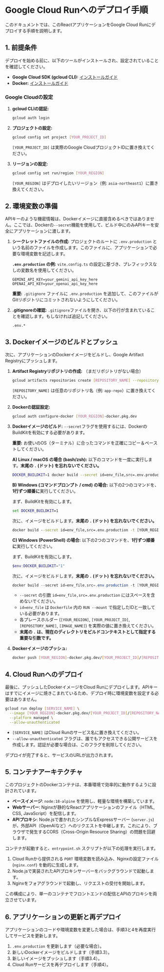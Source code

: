 # Google Cloud Runへのデプロイ手順

このドキュメントでは、このReactアプリケーションをGoogle Cloud Runにデプロイする手順を説明します。

## 1. 前提条件

デプロイを始める前に、以下のツールがインストールされ、設定されていることを確認してください。

*   **Google Cloud SDK (gcloud CLI):** [インストールガイド](https://cloud.google.com/sdk/docs/install)
*   **Docker:** [インストールガイド](https://docs.docker.com/get-docker/)

### Google Cloudの設定

1.  **gcloud CLIの認証:**
    ```bash
    gcloud auth login
    ```

2.  **プロジェクトの設定:**
    ```bash
    gcloud config set project [YOUR_PROJECT_ID]
    ```
    `[YOUR_PROJECT_ID]` は実際のGoogle CloudプロジェクトIDに置き換えてください。

3.  **リージョンの設定:**
    ```bash
    gcloud config set run/region [YOUR_REGION]
    ```
    `[YOUR_REGION]` はデプロイしたいリージョン（例: `asia-northeast1`）に置き換えてください。

## 2. 環境変数の準備

APIキーのような機密情報は、Dockerイメージに直接含めるべきではありません。ここでは、Dockerの`--secret`機能を使用して、ビルド中にのみAPIキーを安全にアプリケーションに渡します。

1.  **シークレットファイルの作成:**
    プロジェクトのルートに `.env.production` という名前のファイルを作成します。このファイルに、アプリケーションで必要な環境変数を記述します。
    
    **`.env.production` の例:**
    `vite.config.ts` の設定に基づき、プレフィックスなしの変数名を使用してください。
    ```
    GEMINI_API_KEY=your_gemini_api_key_here
    OPENAI_API_KEY=your_openai_api_key_here
    ```
    **重要:** `.gitignore` ファイルに `.env.production` を追加して、このファイルがGitリポジトリにコミットされないようにしてください。

2.  **.gitignoreの確認:**
    `.gitignore`ファイルを開き、以下の行が含まれていることを確認します。もしなければ追記してください。
    ```
    .env.*
    ```

## 3. Dockerイメージのビルドとプッシュ

次に、アプリケーションのDockerイメージをビルドし、Google Artifact Registryにプッシュします。

1.  **Artifact Registryリポジトリの作成:**
    （まだリポジトリがない場合）
    ```bash
    gcloud artifacts repositories create [REPOSITORY_NAME] --repository-format=docker --location=[YOUR_REGION]
    ```
    `[REPOSITORY_NAME]` は任意のリポジトリ名（例: `app-repo`）に置き換えてください。

2.  **Dockerの認証設定:**
    ```bash
    gcloud auth configure-docker [YOUR_REGION]-docker.pkg.dev
    ```

3.  **Dockerイメージのビルド:**
    `--secret`フラグを使用するには、DockerのBuildKitを有効にする必要があります。

    **重要:** お使いのOS（ターミナル）に合ったコマンドを正確にコピー＆ペーストしてください。

    **A) Linux / macOS の場合 (bash/zsh):**
    以下のコマンドを一度に実行します。**末尾の `.` (ドット) を忘れないでください。**
    ```bash
    DOCKER_BUILDKIT=1 docker build --secret id=env_file,src=.env.production -t [YOUR_REGION]-docker.pkg.dev/[YOUR_PROJECT_ID]/[REPOSITORY_NAME]/[IMAGE_NAME]:latest .
    ```

    **B) Windows (コマンドプロンプト / cmd) の場合:**
    以下の2つのコマンドを、**1行ずつ順番に**実行してください。
    
    まず、BuildKitを有効にします。
    ```cmd
    set DOCKER_BUILDKIT=1
    ```
    次に、イメージをビルドします。**末尾の `.` (ドット) を忘れないでください。**
    ```cmd
    docker build --secret id=env_file,src=.env.production -t [YOUR_REGION]-docker.pkg.dev/[YOUR_PROJECT_ID]/[REPOSITORY_NAME]/[IMAGE_NAME]:latest .
    ```

    **C) Windows (PowerShell) の場合:**
    以下の2つのコマンドを、**1行ずつ順番に**実行してください。
    
    まず、BuildKitを有効にします。
    ```powershell
    $env:DOCKER_BUILDKIT="1"
    ```
    次に、イメージをビルドします。**末尾の `.` (ドット) を忘れないでください。**
    ```powershell
    docker build --secret id=env_file,src=.env.production -t [YOUR_REGION]-docker.pkg.dev/[YOUR_PROJECT_ID]/[REPOSITORY_NAME]/[IMAGE_NAME]:latest .
    ```
    - `--secret` の引数 `id=env_file,src=.env.production` にはスペースを含めないでください。
    - `id=env_file` は `Dockerfile` 内の `RUN --mount` で指定したIDと一致している必要があります。
    - 各プレースホルダー (`[YOUR_REGION]`, `[YOUR_PROJECT_ID]`, `[REPOSITORY_NAME]`, `[IMAGE_NAME]`) を実際の値に置き換えてください。
    - **末尾の `.` は、現在のディレクトリをビルドコンテキストとして指定する重要な引数です。**

4.  **Dockerイメージのプッシュ:**
    ```bash
    docker push [YOUR_REGION]-docker.pkg.dev/[YOUR_PROJECT_ID]/[REPOSITORY_NAME]/[IMAGE_NAME]:latest
    ```

## 4. Cloud Runへのデプロイ

最後に、プッシュしたDockerイメージをCloud Runにデプロイします。APIキーはすでにイメージに焼きこまれているため、デプロイ時に環境変数を設定する必要はありません。

```bash
gcloud run deploy [SERVICE_NAME] \
  --image [YOUR_REGION]-docker.pkg.dev/[YOUR_PROJECT_ID]/[REPOSITORY_NAME]/[IMAGE_NAME]:latest \
  --platform managed \
  --allow-unauthenticated
```
- `[SERVICE_NAME]` はCloud Runのサービス名に置き換えてください。
- `--allow-unauthenticated` フラグは、誰でもアクセスできる公開サービスを作成します。認証が必要な場合は、このフラグを削除してください。

デプロイが完了すると、サービスのURLが出力されます。

## 5. コンテナアーキテクチャ

このプロジェクトのDockerコンテナは、本番環境で効率的に動作するように設計されています。

- **ベースイメージ**: `node:18-alpine` を使用し、軽量な環境を構築しています。
- **Webサーバー**: Nginxが静的なReactアプリケーションのファイル（HTML, CSS, JavaScript）を配信します。
- **APIプロキシ**: Node.jsで書かれたシンプルなExpressサーバー (`server.js`) が、外部API（OpenAIなど）へのリクエストを中継します。これにより、ブラウザで発生するCORS（Cross-Origin Resource Sharing）の問題を回避します。

コンテナが起動すると、`entrypoint.sh` スクリプトが以下の処理を実行します。
1.  Cloud Runから提供される `PORT` 環境変数を読み込み、Nginxの設定ファイル (`nginx.conf`) を動的に生成します。
2.  Node.jsで実装されたAPIプロキシサーバーをバックグラウンドで起動します。
3.  Nginxをフォアグラウンドで起動し、リクエストの受付を開始します。

この構成により、単一のコンテナでフロントエンドの配信とAPIのプロキシを両立させています。

## 6. アプリケーションの更新と再デプロイ

アプリケーションのコードや環境変数を変更した場合は、手順3と4を再度実行してサービスを更新します。
1.  `.env.production` を更新します（必要な場合）。
2.  新しいDockerイメージをビルドします（手順3.3）。
3.  新しいイメージをプッシュします（手順3.4）。
4.  Cloud Runサービスを再デプロイします（手順4）。
